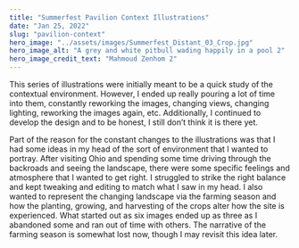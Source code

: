 ```yaml
---
title: "Summerfest Pavilion Context Illustrations"
date: "Jan 25, 2022"
slug: "pavilion-context"
hero_image: "../assets/images/Summerfest_Distant_03_Crop.jpg"
hero_image_alt: "A grey and white pitbull wading happily in a pool 2"
hero_image_credit_text: "Mahmoud Zenhom 2"
---
```


This series of illustrations were initially meant to be a quick study of the contextual environment. However, I ended up really pouring a lot of time into them, constantly reworking the images, changing views, changing lighting, reworking the images again, etc. Additionally, I continued to develop the design and to be honest, I still don’t think it is there yet.

Part of the reason for the constant changes to the illustrations was that I had some ideas in my head of the sort of environment that I wanted to portray. After visiting Ohio and spending some time driving through the backroads and seeing the landscape, there were some specific feelings and atmosphere that I wanted to get right. I struggled to strike the right balance and kept tweaking and editing to match what I saw in my head. I also wanted to represent the changing landscape via the farming season and how the planting, growing, and harvesting of the crops alter how the site is experienced. What started out as six images ended up as three as I abandoned some and ran out of time with others. The narrative of the farming season is somewhat lost now, though I may revisit this idea later.
